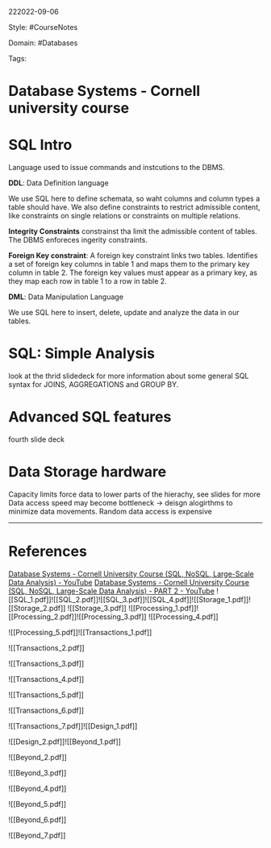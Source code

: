 222022-09-06

Style: #CourseNotes 

Domain: #Databases

Tags:

# Database Systems - Cornell university course

# SQL Intro

Language used to issue commands and instcutions to the DBMS. 

**DDL**: Data Definition language

We use SQL here to define schemata, so waht columns and column types a table should have.
We also define constraints to restrict admissible content, like constraints on single relations or constraints on multiple relations.

**Integrity Constraints** constrainst tha limit the admissible content of tables. The DBMS enforeces ingerity constraints.

**Foreign Key constraint**: A foreign key constraint links two tables. Identifies a set of foreign key columns in table 1 and maps them to the primary key column in table 2. The foreign key values must appear as a primary key, as they map each row in table 1 to a row in table 2.

**DML**: Data Manipulation Language

We use SQL here to insert, delete, update and analyze the data in our tables.

# SQL: Simple Analysis

look at the thrid slidedeck for more information about some general SQL syntax for JOINS, AGGREGATIONS and GROUP BY.

# Advanced SQL features
fourth slide deck


# Data Storage hardware

Capacity limits force data to lower parts of the hierachy, see slides for more
Data access speed may become bottleneck -> deisgn alogirthms to minimize data movements.
Random data access is expensive



___
# References
[Database Systems - Cornell University Course (SQL, NoSQL, Large-Scale Data Analysis) - YouTube](https://www.youtube.com/watch?v=4cWkVbC2bNE&list=PLyUybGJ3e9oPqaKRxvmQx_WspljeE5_Ho&index=4)
[Database Systems - Cornell University Course (SQL, NoSQL, Large-Scale Data Analysis) - PART 2 - YouTube](https://www.youtube.com/watch?v=lxEdaElkQhQ)
![[SQL_1.pdf]]![[SQL_2.pdf]]![[SQL_3.pdf]]![[SQL_4.pdf]]![[Storage_1.pdf]]![[Storage_2.pdf]]
![[Storage_3.pdf]]
![[Processing_1.pdf]]![[Processing_2.pdf]]![[Processing_3.pdf]]
![[Processing_4.pdf]]

![[Processing_5.pdf]]![[Transactions_1.pdf]]

![[Transactions_2.pdf]]

![[Transactions_3.pdf]]

![[Transactions_4.pdf]]

![[Transactions_5.pdf]]

![[Transactions_6.pdf]]

![[Transactions_7.pdf]]![[Design_1.pdf]]

![[Design_2.pdf]]![[Beyond_1.pdf]]

![[Beyond_2.pdf]]

![[Beyond_3.pdf]]

![[Beyond_4.pdf]]

![[Beyond_5.pdf]]

![[Beyond_6.pdf]]

![[Beyond_7.pdf]]